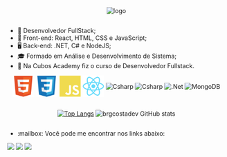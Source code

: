 <div style="display: inline_block" align="center">
    <img alt="logo" src="https://i.imgur.com/nFXcgtA.png">
</div>

##

- 🔭 Desenvolvedor FullStack;
- 📱 Front-end: React, HTML, CSS e JavaScript;
- 🖥 Back-end: .NET, C# e NodeJS;
- :mortar_board: Formado em Análise e Desenvolvimento de Sistema;
- :school_satchel: Na Cubos Academy fiz o curso de Desenvolvedor Fullstack.


<div style="display: inline_block" align="center">
    <img align="center" alt="HTML" height="50" width="50" src="https://raw.githubusercontent.com/devicons/devicon/master/icons/html5/html5-original.svg">
    <img align="center" alt="CSS" height="50" width="50" src="https://raw.githubusercontent.com/devicons/devicon/master/icons/css3/css3-original.svg">
    <img align="center" alt="Js" height="50" width="50" src="https://raw.githubusercontent.com/devicons/devicon/master/icons/javascript/javascript-plain.svg">
    <img align="center" alt="React" height="50" width="50" src="https://raw.githubusercontent.com/devicons/devicon/master/icons/react/react-original.svg">
    <img align="center" alt="Csharp" height="50" width="50" src="https://cdn.iconscout.com/icon/free/png-512/free-c-4-226082.png?f=webp&w=256" />
    <img align="center" alt="Csharp" height="50" width="50" src="https://upload.wikimedia.org/wikipedia/commons/7/7d/Microsoft_.NET_logo.svg" />
    <img align="center" alt=".Net" height="50" width="50" src="https://cdn.jsdelivr.net/gh/devicons/devicon/icons/postgresql/postgresql-plain.svg" />
    <img align="center" alt="MongoDB" height="50" width="50" src="https://cdn.iconscout.com/icon/free/png-512/free-mongodb-3521676-2945120.png?f=webp&w=256" />

   
</div>

##

<div style="display: inline_block" align="center">

[![Top Langs](https://github-readme-stats.vercel.app/api/top-langs/?username=brgcostadev&theme=dark)](https://github.com/brgcostadev/github-readme-stats)
![brgcostadev GitHub stats](https://github-readme-stats.vercel.app/api?username=brgcostadev&show_icons=true&theme=dark)


</div>

##

- <p>:mailbox: Você pode me encontrar nos links abaixo:</p>
<a href="mailto:br9uno@gmail.com" target="blank"><img src="https://img.shields.io/badge/Gmail-D14836?style=for-the-badge&logo=gmail&logoColor=white" target="blank"></a>
<a href="https://www.linkedin.com/in/brgcostadev/" target="_blank"><img src="https://img.shields.io/badge/LinkedIn-0077B5?style=for-the-badge&logo=linkedin&logoColor=white" target="_blank"></a>
<a href="https://wa.me/5561982101717" target="_blank"><img src="https://img.shields.io/badge/WhatsApp-25D366?style=for-the-badge&logo=whatsapp&logoColor=white"></a>

